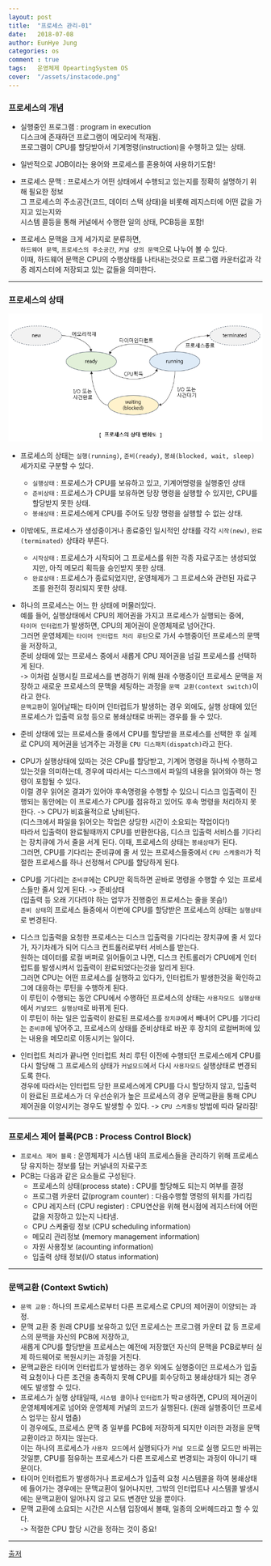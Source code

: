 ```yaml
---
layout: post
title:  "프로세스 관리-01"
date:   2018-07-08
author: EunHye Jung
categories: os
comment : true
tags:	운영체제 OpeartingSystem OS
cover:  "/assets/instacode.png"
---
```

   
   
### 프로세스의 개념    
  
* 실행중인 프로그램 : program in execution  
  디스크에 존재하던 프로그램이 메모리에 적재됨.  
  프로그램이 CPU를 할당받아서 기계명령(instruction)을 수행하고 있는 상태.  
* 일반적으로 JOB이라는 용어와 프로세스를 혼용하여 사용하기도함!  
  
* 프로세스 문맥 : 프로세스가 어떤 상태에서 수행되고 있는지를 정확히 설명하기 위해 필요한 정보  
  그 프로세스의 주소공간(코드, 데이터 스택 상태)을 비롯해 레지스터에 어떤 값을 가지고 있는지와  
  시스템 콜등을 통해 커널에서 수행한 일의 상태, PCB등을 포함!  
* 프로세스 문맥을 크게 세가지로 분류하면,  
  `하드웨어 문맥`, `프로세스의 주소공간`, `커널 상의 문맥`으로 나누어 볼 수 있다.   
  이때, 하드웨어 문맥은 CPU의 수행상태를 나타내는것으로 프로그램 카운터값과 각종 레지스터에 저장되고 있는 값들을 의미한다.   
   
- - -
   
### 프로세스의 상태   
  
  ![content01](/assets/contents/content07.PNG)  
  
* 프로세스의 상태는 `실행(running)`, `준비(ready)`, `봉쇄(blocked, wait, sleep)` 세가지로 구분할 수 있다.  
  * `실행상태` : 프로세스가 CPU를 보유하고 있고, 기계어명령을 실행중인 상태  
  * `준비상태` : 프로세스가 CPU를 보유하면 당장 명령을 실행할 수 있지만, CPU를 할당받지 못한 상태.  
  * `봉쇄상태` : 프로세스에게 CPU를 주어도 당장 명령을 실행할 수 없는 상태.  
* 이밖에도, 프로세스가 생성중이거나 종료중인 일시적인 상태를 각각 `시작(new)`, `완료(terminated)` 상태라 부른다.  
  * `시작상태` : 프로세스가 시작되어 그 프로세스를 위한 각종 자료구조는 생성되었지만, 아직 메모리 획득을 승인받지 못한 상태.  
  * `완료상태` : 프로세스가 종료되었지만, 운영체제가 그 프로세스와 관련된 자료구조를 완전히 정리되지 못한 상태.  
  
* 하나의 프로세스는 어느 한 상태에 머물러있다.  
  예를 들어, 실행상태에서 CPU의 제어권을 가지고 프로세스가 실행되는 중에,  
  `타이머 인터럽트`가 발생하면, CPU의 제어권이 운영체제로 넘어간다.  
  그러면 운영체제는 `타이머 인터럽트 처리 루틴`으로 가서 수행중이던 프로세스의 문맥을 저장하고,  
 준비 상태에 있는 프로세스 중에서 새롭게 CPU 제어권을 넘길 프로세스를 선택하게 된다.  
  -> 이처럼 실행시킬 프로세스를 변경하기 위해 원래 수행중이던 프로세스 문맥을 저장하고 새로운 프로세스의 문맥을 세팅하는 과정을 `문맥 교환(context switch)`이라고 한다.  
  `문맥교환`이 일어날때는 타이머 인터럽트가 발생하는 경우 외에도, 실행 상태에 있던 프로세스가 입출력 요청 등으로 봉쇄상태로 바뀌는 경우를 들 수 있다.  
* 준비 상태에 있는 프로세스들 중에서 CPU를 할당받을 프로세스를 선택한 후 실제로 CPU의 제어권을 넘겨주는 과정을 `CPU 디스패치(dispatch)`라고 한다.   
* CPU가 실행상태에 있따는 것은 CPu를 할당받고, 기계어 명령을 하나씩 수행하고 있는것을 의미하는데, 경우에 따라서는 디스크에서 파일의 내용을 읽어와야 하는 명령이 포함될 수 있다.  
  이럴 경우 읽어온 결과가 있어야 후속명령을 수행할 수 있으니 디스크 입출력이 진행되는 동안에는 이 프로세스가 CPU를 점유하고 있어도 후속 명령을 처리하지 못한다. ->  CPU가 비효율적으로 낭비된다.  
  (디스크에서 파일을 읽어오는 작업은 상당한 시간이 소요되는 작업이다!)   
  따라서 입출력이 완료될때까지 CPU를 반환한다음, 디스크 입출력 서비스를 기다리는 장치큐에 가서 줄을 서게 된다. 이때, 프로세스의 상태는 `봉쇄상태`가 된다.  
  그러면, CPU를 기다리는 준비큐에 줄 서 있는 프로세스들중에서 `CPU 스케줄러`가 적절한 프로세스를 하나 선정해서 CPU를 할당하게 된다.  
* CPU를 기다리는 `준비큐`에는 CPU만 획득하면 곧바로 명령을 수행할 수 있는 프로세스들만 줄서 있게 된다. -> 준비상태  
  (입출력 등 오래 기다려야 하는 업무가 진행중인 프로세스는 줄을 못슴!)  
  `준비 상태`의 프로세스 들중에서 이번에 CPU를 할당받은 프로세스의 상태는 `실행상태`로 변경된다.  
* 디스크 입출력을 요청한 프로세스는 디스크 입출력을 기다리는 장치큐에 줄 서 있다가, 자기차례가 되어 디스크 컨트롤러로부터 서비스를 받는다.  
  원하는 데이터를 로컬 버퍼로 읽어들이고 나면, 디스크 컨트롤러가 CPU에게 인터럽트를 발생시켜서 입출력이 완료되었다는것을 알리게 된다.  
  그러면 CPU는 어떤 프로세스를 실행하고 있다가, 인터럽트가 발생한것을 확인하고 그에 대응하는 루틴을 수행하게 된다.  
 이 루틴이 수행되는 동안 CPU에서 수행하던 프로세스의 상태는 `사용자모드 실행상태`에서 `커널모드 실행상태`로 바뀌게 된다.  
 이 루틴이 하는 일은 입출력이 완료된 프로세스를 `장치큐`에서 빼내어 CPU를 기다리는 `준비큐`에 넣어주고, 프로세스의 상태를 준비상태로 바꾼 후 장치의 로컬버퍼에 있는 내용을 메모리로 이동시키는 일이다.  
* 인터럽트 처리가 끝나면 인터럽트 처리 루틴 이전에 수행되던 프로세스에게 CPU를 다시 할당해 그 프로세스의 상태가 `커널모드`에서 다시 `사용자모드` 실행상태로 변경되도록 한다.  
  경우에 따라서는 인터럽트 당한 프로세스에게 CPU를 다시 할당하지 않고, 입출력이 완료된 프로세스가 더 우선순위가 높은 프로세스의 경우 문맥교환을 통해 CPU 제어권을 이양시키는 경우도 발생할 수 있다. -> `CPU 스케줄링` 방법에 따라 달라짐!    
   
   
- - - 
    
    
### 프로세스 제어 블록(PCB : Process Control Block)
    
* `프로세스 제어 블록` : 운영체제가 시스템 내의 프로세스들을 관리하기 위해 프로세스당 유지하는 정보를 담는 커널내의 자료구조  
* PCB는 다음과 같은 요소들로 구성된다.  
  * 프로세스의 상태(process state) : CPU를 할당해도 되는지 여부를 결정   
  * 프로그램 카운터 값(program counter) : 다음수행할 명령의 위치를 가리킴   
  * CPU 레지스터 (CPU register) : CPU연산을 위해 현시점에 레지스터에 어떤 값을 저장하고 있는지 나타냄.   
  * CPU 스케줄링 정보 (CPU scheduling information)     
  * 메모리 관리정보 (memory management information)    
  * 자원 사용정보 (acounting information)   
  * 입출력 상태 정보(I/O status information)  
   
   
- - -
   
   
### 문맥교환 (Context Swtich)  
   
* `문맥 교환` : 하나의 프로세스로부터 다른 프로세스로 CPU의 제어권이 이양되는 과정.  
* 문맥 교환 중 원래 CPU를 보유하고 있던 프로세스는 프로그램 카운터 값 등 프로세스의 문맥을 자신의 PCB에 저장하고,  
  새롭게 CPU를 할당받을 프로세스는 예전에 저장했던 자신의 문맥을 PCB로부터 실제 하드웨어로 복원시키는 과정을 거친다.  
* 문맥교환은 타이머 인터럽트가 발생하는 경우 외에도 실행중이던 프로세스가 입출력 요청이나 다른 조건을 충족하지 못해 CPU를 회수당하고 봉쇄상태가 되는 경우에도 발생할 수 있다.  
* 프로세스가 실행 상태일때, `시스템 콜`이나 `인터럽트`가 박ㄹ생하면, CPU의 제어권이 운영체제에게로 넘어와 운영체제 커널의 코드가 실행된다. (원래 실행중이던 프로세스 업무는 잠시 멈춤)  
  이 경우에도, 프로세스 문맥 중 일부를 PCB에 저장하게 되지만 이러한 과정을 문맥교환이라고 하지는 않는다.  
  이는 하나의 프로세스가 `사용자 모드`에서 실행되다가 `커널 모드`로 실행 모드만 바뀌는 것일뿐, CPU를 점유하는 프로세스가 다른 프로세스로 변경되는 과정이 아니기 때문이다.  
* 타이머 인터럽트가 발생하거나 프로세스가 입출력 요청 시스템콜을 하여 봉쇄상태에 들어가는 경우에는 문맥교환이 일어나지만, 그밖의 인터럽트나 시스템콜 발생시에는 문맥교환이 일어나지 않고 모드 변경만 있을 뿐이다.  
* 문맥 교환에 소요되는 시간은 시스템 입장에서 볼때, 일종의 오버헤드라고 할 수 있다.  
  -> 적절한 CPU 할당 시간을 정하는 것이 중요!   

   
- - -
    
[출저](https://book.naver.com/bookdb/book_detail.nhn?bid=4392911)  
   
     
     
